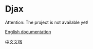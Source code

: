 # Djax

Attention: The project is not available yet!

[English documentation](./README_EN.md)

[中文文档](./README_CN.md)
